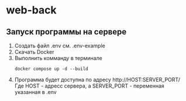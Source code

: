 # web-back
## Запуск программы на сервере
1. Создать файл .env см. .env-example
2. Скачать Docker
3. Выполнить комманду в терминале
   ```shell
   docker compose up -d --build
   ```
5. Программа будет доступна по адресу http://HOST:SERVER_PORT/
   Где HOST - адресс сервера, а SERVER_PORT - переменная указанная в .env
